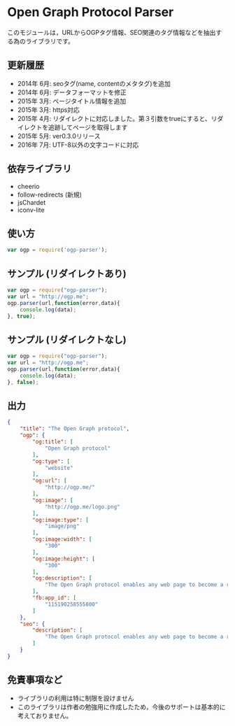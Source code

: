 # Open Graph Protocol Parser
このモジュールは，URLからOGPタグ情報、SEO関連のタグ情報などを抽出する為のライブラリです。

## 更新履歴
* 2014年 6月: seoタグ(name, contentのメタタグ)を追加
* 2014年 6月: データフォーマットを修正
* 2015年 3月: ページタイトル情報を追加
* 2015年 3月: https対応
* 2015年 4月: リダイレクトに対応しました。第３引数をtrueにすると、リダイレクトを追跡してページを取得します
* 2015年 5月: ver0.3.0リリース
* 2016年 7月: UTF-8以外の文字コードに対応

## 依存ライブラリ
* cheerio
* follow-redirects (新規)
* jsChardet
* iconv-lite

## 使い方
```javascript
var ogp = require('ogp-parser');
```

## サンプル (リダイレクトあり)
```javascript
var ogp = require("ogp-parser");
var url = "http://ogp.me";
ogp.parser(url,function(error,data){
	console.log(data);
}, true);
```

## サンプル (リダイレクトなし)
```javascript
var ogp = require("ogp-parser");
var url = "http://ogp.me";
ogp.parser(url,function(error,data){
	console.log(data);
}, false);
```

## 出力
```json
{
    "title": "The Open Graph protocol",
    "ogp": {
        "og:title": [
            "Open Graph protocol"
        ],
        "og:type": [
            "website"
        ],
        "og:url": [
            "http://ogp.me/"
        ],
        "og:image": [
            "http://ogp.me/logo.png"
        ],
        "og:image:type": [
            "image/png"
        ],
        "og:image:width": [
            "300"
        ],
        "og:image:height": [
            "300"
        ],
        "og:description": [
            "The Open Graph protocol enables any web page to become a rich object in a social graph."
        ],
        "fb:app_id": [
            "115190258555800"
        ]
    },
    "seo": {
        "description": [
            "The Open Graph protocol enables any web page to become a rich object in a social graph."
        ]
    }
}
```

## 免責事項など
* ライブラリの利用は特に制限を設けません
* このライブラリは作者の勉強用に作成したため，今後のサポートは基本的に考えておりません。
